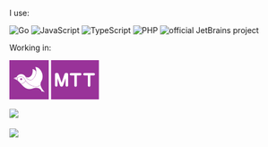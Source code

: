 I use:

![Go](https://img.shields.io/badge/--00ADD8?logo=go&logoColor=ffffff)
![JavaScript](https://img.shields.io/badge/--F7DF1E?logo=javascript&logoColor=000)
![TypeScript](https://img.shields.io/badge/--3178C6?logo=typescript&logoColor=ffffff)
![PHP](https://img.shields.io/badge/--787CB5?logo=php&logoColor=ffffff)
![official JetBrains project](http://jb.gg/badges/official.svg)

Working in:

[![MTT](https://raw.githubusercontent.com/d0kur0/d0kur0/fa80deae9ffaa9a79c60ed6625f70ed5bad5b5fe/mtt.svg)](https://mtt.ru)


![](https://komarev.com/ghpvc/?username=d0kur0&label=?-23qfAF12)


<a href="https://github.com/d0kur0/webms-desktop">
  <img align="center" src="https://github-readme-stats.vercel.app/api/pin/?username=d0kur0&repo=webms-desktop&theme=radical" />
</a>
